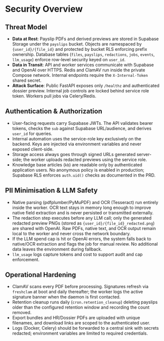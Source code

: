 # Security Overview

## Threat Model
- **Data at Rest**: Payslip PDFs and derived previews are stored in Supabase Storage under the `payslips` bucket. Objects are namespaced by `{user_id}/{file_id}` and protected by bucket RLS enforcing prefix ownership. Database tables (`files`, `payslips`, `redactions`, `jobs`, `events`, `llm_usage`) enforce row-level security keyed on `user_id`.
- **Data in Transit**: API and worker services communicate with Supabase and OpenAI over HTTPS. Redis and ClamAV run inside the private Compose network. Internal endpoints require the `X-Internal-Token` shared secret.
- **Attack Surface**: Public FastAPI exposes only `/healthz` and authenticated dossier preview. Internal job controls are locked behind service role token. Workers pull jobs via Celery/Redis.

## Authentication & Authorization
- User-facing requests carry Supabase JWTs. The API validates bearer tokens, checks the `sub` against Supabase URL/audience, and derives `user_id` for queries.
- Internal automation uses the service-role key exclusively on the backend. Keys are injected via environment variables and never exposed client-side.
- Storage access always goes through signed URLs generated server-side; the worker uploads redacted previews using the service role.
- Knowledge base articles (`kb`) are readable only by authenticated application users. No anonymous policy is enabled in production; Supabase RLS enforces `auth.uid()` checks as documented in the PRD.

## PII Minimisation & LLM Safety
- Native parsing (pdfplumber/PyMuPDF) and OCR (Tesseract) run entirely inside the worker. OCR text stays in memory long enough to improve native field extraction and is never persisted or transmitted externally.
- The redaction step executes before any LLM call; only the generated redacted preview PNGs (stored as `{user_id}/{file_id}_redacted.png`) are shared with OpenAI. Raw PDFs, native text, and OCR output remain local to the worker and never cross the network boundary.
- If the LLM spend cap is hit or OpenAI errors, the system falls back to native/OCR extraction and flags the job for manual review. No additional data leaves the environment during fallback.
- `llm_usage` logs capture tokens and cost to support audit and cap enforcement.

## Operational Hardening
- ClamAV scans every PDF before processing. Signatures refresh via `freshclam` at boot and daily thereafter; the worker logs the active signature banner when the daemon is first contacted.
- Retention cleanup runs daily (`cron.retention_cleanup`) deleting payslips older than the configured retention window and recording the count removed.
- Export bundles and HR/Dossier PDFs are uploaded with unique filenames, and download links are scoped to the authenticated user.
- Logs (Docker, Celery) should be forwarded to a central sink with secrets redacted; environment variables are limited to required credentials.
